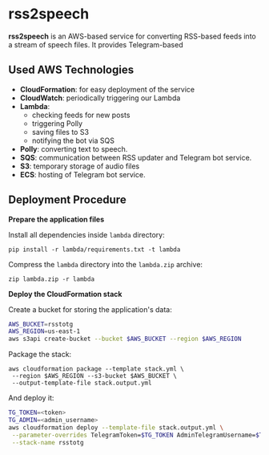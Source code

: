 # rss2speech

**rss2speech** is an AWS-based service for converting RSS-based feeds into
a stream of speech files. It provides Telegram-based 

## Used AWS Technologies

- **CloudFormation**: for easy deployment of the service
- **CloudWatch**: periodically triggering our Lambda
- **Lambda**:
  - checking feeds for new posts
  - triggering Polly
  - saving files to S3 
  - notifying the bot via SQS
- **Polly**: converting text to speech.
- **SQS**: communication between RSS updater and Telegram bot service.
- **S3**: temporary storage of audio files
- **ECS**: hosting of Telegram bot service.

## Deployment Procedure

**Prepare the application files**

Install all dependencies inside `lambda` directory:

```pip install -r lambda/requirements.txt -t lambda```

Compress the `lambda` directory into the `lambda.zip` archive:

```zip lambda.zip -r lambda```


**Deploy the CloudFormation stack**

Create a bucket for storing the application's data:

```sh
AWS_BUCKET=rsstotg
AWS_REGION=us-east-1
aws s3api create-bucket --bucket $AWS_BUCKET --region $AWS_REGION
```

Package the stack:

```
aws cloudformation package --template stack.yml \
 --region $AWS_REGION --s3-bucket $AWS_BUCKET \
 --output-template-file stack.output.yml
```

And deploy it:

```sh
TG_TOKEN=<token>
TG_ADMIN=<admin_username>
aws cloudformation deploy --template-file stack.output.yml \
 --parameter-overrides TelegramToken=$TG_TOKEN AdminTelegramUsername=$TG_ADMIN \
 --stack-name rsstotg 
```
